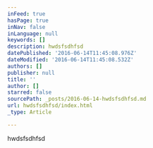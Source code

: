 ```yaml
---
inFeed: true
hasPage: true
inNav: false
inLanguage: null
keywords: []
description: hwdsfsdhfsd
datePublished: '2016-06-14T11:45:08.976Z'
dateModified: '2016-06-14T11:45:08.532Z'
authors: []
publisher: null
title: ''
author: []
starred: false
sourcePath: _posts/2016-06-14-hwdsfsdhfsd.md
url: hwdsfsdhfsd/index.html
_type: Article

---
```

hwdsfsdhfsd